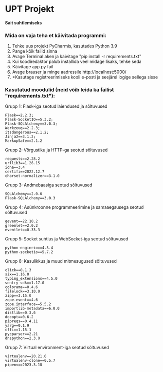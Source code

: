 # UPT Projekt
#### Sait suhtlemiseks


### Mida on vaja teha et käivitada programmi:

1. Tehke uus projekt PyCharmis, kasutades Python 3.9
2. Pange kõik failid sinna
3. Avage Terminal aken ja käivitage "pip install -r requirements.txt"
4. Kui koodiredaktor palub installida veel midage lisaks, tehke seda
5. Käivitage app.py fail
6. Avage brauser ja minge aadressile http://localhost:5000/
7. *Kasutage registreerimiseks kooli e-posti ja seejärel logige sellega sisse


### Kasutatud moodulid (neid võib leida ka failist "requirements.txt"):

Grupp 1: Flask-iga seotud laiendused ja sõltuvused

    Flask==2.2.3;
    Flask-SocketIO==5.3.2;
    Flask-SQLAlchemy==3.0.3;
    Werkzeug==2.2.3;
    itsdangerous==2.1.2;
    Jinja2==3.1.2;
    MarkupSafe==2.1.2

Grupp 2: Võrgustiku ja HTTP-ga seotud sõltuvused

    requests==2.28.2
    urllib3==1.26.15
    idna==3.4
    certifi==2022.12.7
    charset-normalizer==3.1.0

Grupp 3: Andmebaasiga seotud sõltuvused

    SQLAlchemy==2.0.6
    Flask-SQLAlchemy==3.0.3

Grupp 4: Asünkroonne programmeerimine ja samaaegsusega seotud sõltuvused

    gevent==22.10.2
    greenlet==2.0.2
    eventlet==0.33.3

Grupp 5: Socket suhtlus ja WebSocket-iga seotud sõltuvused

    python-engineio==4.3.4
    python-socketio==5.7.2


Grupp 6: Kasulikkus ja muud mitmesugused sõltuvused

    click==8.1.3
    six==1.16.0
    typing_extensions==4.5.0
    sentry-sdk==1.17.0
    colorama==0.4.6
    filelock==3.10.0
    zipp==3.15.0
    zope.event==4.6
    zope.interface==5.5.2
    importlib-metadata==6.0.0
    distlib==0.3.6
    docopt==0.6.2
    pipreqs==0.4.11
    yarg==0.1.9
    cffi==1.15.1
    pycparser==2.21
    dnspython==2.3.0

Grupp 7: Virtual environment-iga seotud sõltuvused

    virtualenv==20.21.0
    virtualenv-clone==0.5.7
    pipenv==2023.3.18
